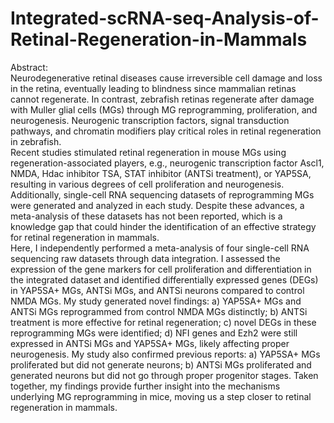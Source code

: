 # Integrated-scRNA-seq-Analysis-of-Retinal-Regeneration-in-Mammals
Abstract: <br>  Neurodegenerative retinal diseases cause irreversible cell damage and loss in the retina, eventually leading to blindness since mammalian retinas cannot regenerate. In contrast, zebrafish retinas regenerate after damage with Muller glial cells (MGs) through MG reprogramming, proliferation, and neurogenesis. Neurogenic transcription factors, signal transduction pathways, and chromatin modifiers play critical roles in retinal regeneration in zebrafish. <br>  Recent studies stimulated retinal regeneration in mouse MGs using regeneration-associated players, e.g., neurogenic transcription factor Ascl1, NMDA, Hdac inhibitor TSA, STAT inhibitor (ANTSi treatment), or YAP5SA, resulting in various degrees of cell proliferation and neurogenesis. Additionally, single-cell RNA sequencing datasets of reprogramming MGs were generated and analyzed in each study. Despite these advances, a meta-analysis of these datasets has not been reported, which is a knowledge gap that could hinder the identification of an effective strategy for retinal regeneration in mammals. <br>  Here, I independently performed a meta-analysis of four single-cell RNA sequencing raw datasets through data integration. I assessed the expression of the gene markers for cell proliferation and differentiation in the integrated dataset and identified differentially expressed genes (DEGs) in YAP5SA+ MGs, ANTSi MGs, and ANTSi neurons compared to control NMDA MGs. My study generated novel findings: a) YAP5SA+ MGs and ANTSi MGs reprogrammed from control NMDA MGs distinctly; b) ANTSi treatment is more effective for retinal regeneration; c) novel DEGs in these reprogramming MGs were identified; d) NFI genes and Ezh2 were still expressed in ANTSi MGs and YAP5SA+ MGs, likely affecting proper neurogenesis. My study also confirmed previous reports: a) YAP5SA+ MGs proliferated but did not generate neurons; b) ANTSi MGs proliferated and generated neurons but did not go through proper progenitor stages. Taken together, my findings provide further insight into the mechanisms underlying MG reprogramming in mice, moving us a step closer to retinal regeneration in mammals.
